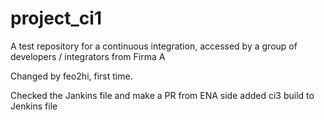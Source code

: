 # project_ci1
A test repository for a continuous integration, accessed by a group of developers / integrators from Firma A

Changed by feo2hi, first time.

Checked the Jankins file and make a PR from ENA side
added ci3 build to Jenkins file
